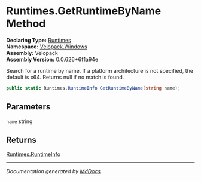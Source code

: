 ﻿<!--  
  <auto-generated>   
    The contents of this file were generated by a tool.  
    Changes to this file may be list if the file is regenerated  
  </auto-generated>   
-->

# Runtimes.GetRuntimeByName Method

**Declaring Type:** [Runtimes](../index.md)  
**Namespace:** [Velopack.Windows](../../index.md)  
**Assembly:** Velopack  
**Assembly Version:** 0.0.626+6f1a94e

Search for a runtime by name. If a platform architecture is not specified, the default is x64. Returns null if no match is found. 

```csharp
public static Runtimes.RuntimeInfo GetRuntimeByName(string name);
```

## Parameters

`name`  string

## Returns

[Runtimes.RuntimeInfo](../RuntimeInfo/index.md)

___

*Documentation generated by [MdDocs](https://github.com/ap0llo/mddocs)*
